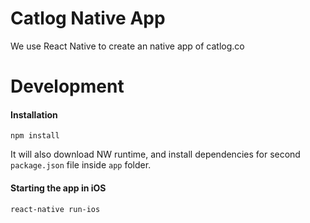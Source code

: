 Catlog Native App
==============
We use React Native to create an native app of catlog.co

# Development

#### Installation

```
npm install
```
It will also download NW runtime, and install dependencies for second `package.json` file inside `app` folder.

#### Starting the app in iOS

```
react-native run-ios
```
